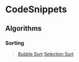 # CodeSnippets
 
## Algorithms

### Sorting

> [Bubble Sort](https://github.com/Visual-Rock/CodeSnippets/tree/master/SortAlgorithms/BubbleSort)
> [Selection Sort](https://github.com/Visual-Rock/CodeSnippets/tree/master/SortAlgorithms/SelectionSort)
